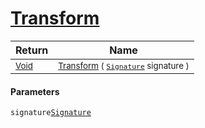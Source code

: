 # [Transform](./Binarization-100663644.md)



| Return | Name | 
| --- | --- | 
| <sub>[Void](https://docs.microsoft.com/en-us/dotnet/api/System.Void)</sub>| <sub>[Transform](./Binarization-100663644.md) ( [`Signature`](./../../Signature.md) signature )</sub>| <br>


#### Parameters
 `signature`[`Signature`](./../../Signature.md)